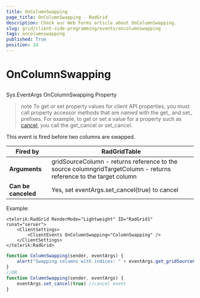 ```yaml
---
title: OnColumnSwapping
page_title: OnColumnSwapping - RadGrid
description: Check our Web Forms article about OnColumnSwapping.
slug: grid/client-side-programming/events/oncolumnswapping
tags: oncolumnswapping
published: True
position: 24
---
```


# OnColumnSwapping



## 

Sys.EventArgs OnColumnSwapping Property

>note To get or set property values for client API properties, you must call property accessor methods that are named with the get_ and set_ prefixes. For example, to get or set a value for a property such as [cancel](https://msdn.microsoft.com/en-us/library/bb310859.aspx), you call the get_cancel or set_cancel.
>


This event is fired before two columns are swapped.


|  **Fired by**  | RadGridTable |
| ------ | ------ |
| **Arguments** |gridSourceColumn - returns reference to the source columngridTargetColumn - returns reference to the target column|
| **Can be canceled** |Yes, set eventArgs.set_cancel(true) to cancel|

Example:

````ASP.NET
<telerik:RadGrid RenderMode="Lightweight" ID="RadGrid1" runat="server">
    <ClientSettings>
        <ClientEvents OnColumnSwapping="ColumnSwapping" />
    </ClientSettings>
</telerik:RadGrid>
````



````JavaScript
function ColumnSwapping(sender, eventArgs) {
    alert("Swapping columns with indices: " + eventArgs.get_gridSourceColumn().get_element().cellIndex + " and " + eventArgs.get_gridTargetColumn().get_element().cellIndex);
}
//OR
function ColumnSwapping(sender, eventArgs) {
    eventArgs.set_cancel(true) //cancel event
}
````



